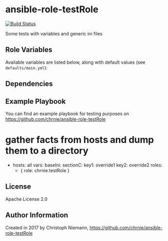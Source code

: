 # ansible-role-testRole

[![Build Status](https://travis-ci.org/chrnie/ansible-role-testRole.svg?branch=master)](https://travis-ci.org/chrnie/ansible-role-testRole)

Some tests with variables and generic ini files

## Role Variables

Available variables are listed below, along with default values (see `defaults/main.yml`):


## Dependencies


## Example Playbook
You can find an example playbook for testing purposes on https://github.com/chrnie/ansible-role-testRole

# gather facts from hosts and dump them to a directory
- hosts: all
  vars:
    baseIni:
      sectionC:
        key1: override1
        key2: override2
  roles:
     - { role: chrnie.testRole }


## License

Apache License 2.0

## Author Information

Created in 2017 by Christoph Niemann, https://github.com/chrnie/ansible-role-testRole
